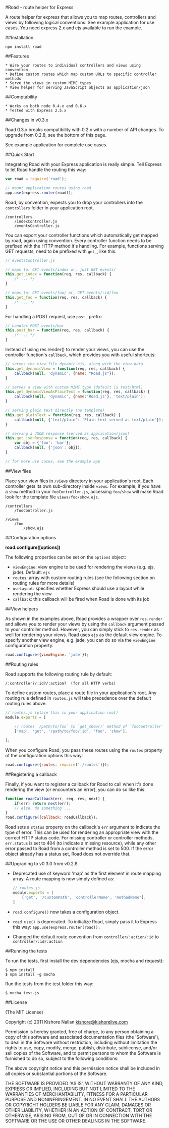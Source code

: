 #Road - route helper for Express

A route helper for express that allows you to map routes, controllers and views by following logical conventions. See example application for use cases. You need express 2.x and ejs available to run the example.

##Installation

	npm install road

##Features

	* Wire your routes to individual controllers and views using convention
	* Define custom routes which map custom URLs to specific controller methods	
	* Serve the views in custom MIME types
	* View helper for serving JavaScript objects as application/json
	
##Comptability

	* Works on both node 0.4.x and 0.6.x
	* Tested with Express 2.5.x

##Changes in v0.3.x

Road 0.3.x breaks compatibility with 0.2.x with a number of API changes. To upgrade from 0.2.8, see the bottom of this page.
	
See example application for complete use cases.

##Quick Start

Integrating Road with your Express application is really simple. Tell Express to let Road handle the routing this way:

``` javascript
var road = require('road');

// mount application routes using road
app.use(express.router(road));
```

Road, by convention, expects you to drop your controllers into the `controllers` folder in your application root. 

	/controllers
		/indexController.js
		/eventsController.js

You can export your controller functions which automatically get mapped by road, again using convention. Every controller function needs to be prefixed with the HTTP method it's handling. For example, functions serving GET requests, need to be prefixed with `get_`, like this:

``` javascript
// eventsController.js

// maps to: GET events/index or, just GET events/
this.get_index = function(req, res, callback) {
	/* ... */
}

// maps to: GET events/foo/ or, GET events/:id/foo
this.get_foo = function(req, res, callback) {
	/* ... */
}
```

For handling a POST request, use `post_` prefix:

``` javascript
// handles POST events/bar
this.post_bar = function(req, res, callback) {
	/* ... */
}
```	

Instead of using res.render() to render your views, you can use the controller function's `callback`, which provides you with useful shortcuts:

``` javascript
// serves the view file dynamic.ejs, along with the view data
this.get_dynamicView = function(req, res, callback) {
    callback(null, 'dynamic', {name: "Road.js"});
}

// serves a view with custom MIME type (default is text/html)
this.get_dynamicViewAsPlainText = function(req, res, callback) {
    callback(null, 'dynamic', {name:'Road.js'}, 'text/plain');
}

// serving plain text directly (no template)
this.get_plainText = function(req, res, callback) {
    callback(null, {'text/plain': 'Plain text served as text/plain'});
}

// serving a JSON response (served as application/json)
this.get_jsonResponse = function(req, res, callback) {
    var obj = {'foo': 'bar'};
    callback(null, {'json': obj});
}

// for more use cases, see the example app
```

##View files

Place your view files in `/views` directory in your application's root. Each controller gets its own sub-directory inside `views`. For example, if you have a `show` method in your `fooController.js`, accessing `foo/show` will make Road look for the template file `views/foo/show.ejs`.

	/controllers
		/fooController.js

	/views
		/foo
			/show.ejs

##Configuration options

**road.configure([options])**

The following properties can be set on the `options` object:

* `viewEngine`: view engine to be used for rendering the views (e.g. ejs, jade). Default: `ejs`
* `routes`: array with custom routing rules (see the following section on routing rules for more details)
* `useLayout`: specifies whether Express should use a layout while rendering the view
* `callback`: this callback will be fired when Road is done with its job

##View helpers

As shown in the examples above, Road provides a wrapper over `res.render` and allows you to render your views by using the `callback` argument passed to your controller method. However, you can simply stick to `res.render` as well for rendering your views. Road uses `ejs` as the default view engine. To specify another view engine, e.g. jade, you can do so via the `viewEngine` configuration property.

``` javascript
road.configure({viewEngine: 'jade'});
```

##Routing rules

Road supports the following routing rule by default:

	/:controller?/:id?/:action?  (for all HTTP verbs)

To define custom routes, place a route file in your application's root. Any routing rule defined in `routes.js` will take precedence over the default routing rules above.

``` javascript
// routes.js (place this in your application root)
module.exports = [
	
	// routes `/path/to/foo` to `get_show()` method of `fooController`
	['map', 'get', '/path/to/foo/:id', 'foo', 'show'],

];
```

When you configure Road, you pass these routes using the `routes` property of the configuration options this way:

``` javascript
road.configure({routes: require('./routes')});
```

##Registering a callback

Finally, if you want to register a callback for Road to call when it's done rendering the view (or encounters an error), you can do so like this:

``` javascript
function roadCallback(err, req, res, next) {
	if(err) return next(err);
	// else, do something ...
}
road.configure({callback: roadCallback});
```

Road sets a `status` property on the callback's `err` argument to indicate the type of error. This can be used for rendering an appropriate view with the correct HTTP status code. For missing controller or controller methods, `err.status` is set to 404 (to indicate a missing resource), while any other error passed to Road from a controller method is set to 500. If the error object already has a status set, Road does not override that.

##Upgrading to v0.3.0 from v0.2.8

* Deprecated use of keyword 'map' as the first element in route mapping array. A route mapping is now simply defined as:
    
    ``` javascript
    // routes.js
    module.exports = [
        ['get', '/customPath', 'controllerName', 'methodName'],
    ]
    ```

* `road.configure()` now takes a configuration object.
* `road.use()` is deprecated. To initialize Road, simply pass it to Express this way: `app.use(express.router(road));` 
* Changed the default route convention from `controller/:action/:id` to `controller/:id/:action`

##Running the tests

To run the tests, first install the dev dependencies (ejs, mocha and request):

	$ npm install
	$ npm install -g mocha

Run the tests from the test folder this way:

	$ mocha test.js

##License

(The MIT License)

Copyright (c) 2011 Kishore Nallan  <kishore@kishorelive.com>

Permission is hereby granted, free of charge, to any person obtaining
a copy of this software and associated documentation files (the
'Software'), to deal in the Software without restriction, including
without limitation the rights to use, copy, modify, merge, publish,
distribute, sublicense, and/or sell copies of the Software, and to
permit persons to whom the Software is furnished to do so, subject to
the following conditions:

The above copyright notice and this permission notice shall be
included in all copies or substantial portions of the Software.

THE SOFTWARE IS PROVIDED 'AS IS', WITHOUT WARRANTY OF ANY KIND,
EXPRESS OR IMPLIED, INCLUDING BUT NOT LIMITED TO THE WARRANTIES OF
MERCHANTABILITY, FITNESS FOR A PARTICULAR PURPOSE AND NONINFRINGEMENT.
IN NO EVENT SHALL THE AUTHORS OR COPYRIGHT HOLDERS BE LIABLE FOR ANY
CLAIM, DAMAGES OR OTHER LIABILITY, WHETHER IN AN ACTION OF CONTRACT,
TORT OR OTHERWISE, ARISING FROM, OUT OF OR IN CONNECTION WITH THE
SOFTWARE OR THE USE OR OTHER DEALINGS IN THE SOFTWARE.
